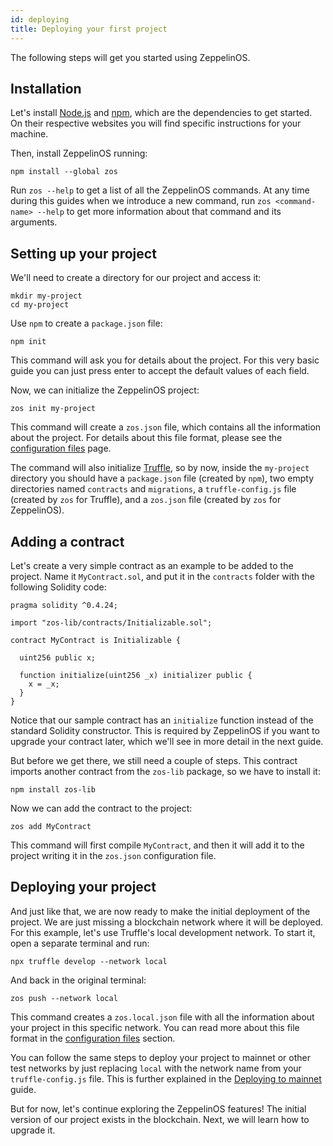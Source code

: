 ```yaml
---
id: deploying
title: Deploying your first project
---
```


The following steps will get you started using ZeppelinOS.

## Installation

Let's install [Node.js](http://nodejs.org/) and
[npm](https://npmjs.com/), which are the dependencies to get started. On their
respective websites you will find specific instructions for your machine.

Then, install ZeppelinOS running:

```console
npm install --global zos
```

Run `zos --help` to get a list of all the ZeppelinOS commands. At any time
during this guides when we introduce a new command, run
`zos <command-name> --help` to get more information about that command and
its arguments.

## Setting up your project

We'll need to create a directory for our project and access it:

```console
mkdir my-project
cd my-project
```

Use `npm` to create a `package.json` file:

```console
npm init
```

This command will ask you for details about the project. For this very basic
guide you can just press enter to accept the default values of each field.

Now, we can initialize the ZeppelinOS project:

```console
zos init my-project
```

This command will create a `zos.json` file, which contains all the information
about the project. For details about this file format, please see the
[configuration files](configuration.md#zosjson) page.

The command will also initialize [Truffle](https://truffleframework.com/), so
by now, inside the `my-project` directory you should have a `package.json` file
(created by `npm`), two empty directories named `contracts` and `migrations`, 
a `truffle-config.js` file (created by `zos` for Truffle), and a 
`zos.json` file (created by `zos` for ZeppelinOS).

## Adding a contract

Let's create a very simple contract as an example to be added to the project.
Name it `MyContract.sol`, and put it in the `contracts` folder with the
following Solidity code:

```solidity
pragma solidity ^0.4.24;

import "zos-lib/contracts/Initializable.sol";

contract MyContract is Initializable {

  uint256 public x;

  function initialize(uint256 _x) initializer public {
    x = _x;
  }
}
```

Notice that our sample contract has an `initialize` function instead of the
standard Solidity constructor. This is required by ZeppelinOS if you want to
upgrade your contract later, which we'll see in more detail in the next
guide.

But before we get there, we still need a couple of steps. This contract
imports another contract from the `zos-lib` package, so we have to install it:

```console
npm install zos-lib
```

Now we can add the contract to the project:

```console
zos add MyContract
```

This command will first compile `MyContract`, and then it will add it to the
project writing it in the `zos.json` configuration file.

## Deploying your project

And just like that, we are now ready to make the initial deployment of the
project. We are just missing a blockchain network where it will be deployed.
For this example, let's use Truffle's local development network. To start it,
open a separate terminal and run:

```console
npx truffle develop --network local
```

And back in the original terminal:

```console
zos push --network local
```

This command creates a `zos.local.json` file with all the information about your
project in this specific network. You can read more about this file format
in the [configuration files](configuration.md#zos-network-json) section.

You can follow the same steps to deploy your project to mainnet or other test
networks by just replacing `local` with the network name from your
`truffle-config.js` file. This is further explained in the
[Deploying to mainnet](mainnet) guide.

But for now, let's continue exploring the ZeppelinOS features! The initial
version of our project exists in the blockchain. Next, we will learn how to
upgrade it.
